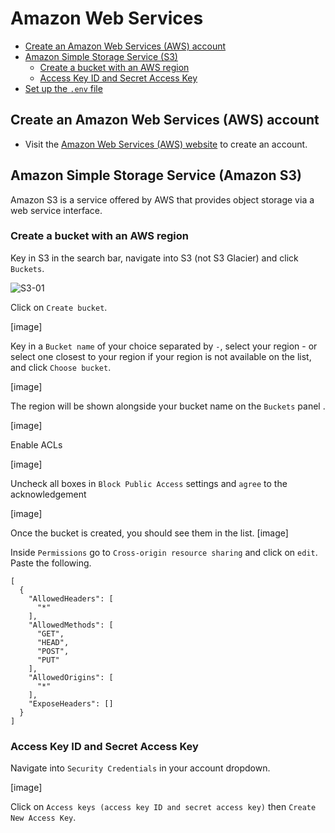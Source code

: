 # Amazon Web Services 

- [Create an Amazon Web Services (AWS) account]()
- [Amazon Simple Storage Service (S3)]()
	- [Create a bucket with an AWS region]()
	- [Access Key ID and Secret Access Key]()
- [Set up the `.env` file]()

## Create an Amazon Web Services (AWS) account 

- Visit the [Amazon Web Services (AWS) website](https://portal.aws.amazon.com/billing/signup#/start/email) to create an account. 

## Amazon Simple Storage Service (Amazon S3)

Amazon S3 is a service offered by AWS that provides object storage via a web service interface.

### Create a bucket with an AWS region 

Key in S3 in the search bar, navigate into S3 (not S3 Glacier) and click `Buckets`. 

![S3-01](https://user-images.githubusercontent.com/35587864/177148178-a10ee2a5-b90e-4653-a4f5-cdeb862498bc.png)

Click on `Create bucket`. 

[image] 

Key in a `Bucket name` of your choice separated by `-`, select your region - or select one closest to your region if your region is not available on the list, and click `Choose bucket`. 

[image]

The region will be shown alongside your bucket name on the `Buckets` panel .

[image] 

Enable ACLs

[image] 

Uncheck all boxes in `Block Public Access` settings and `agree` to the acknowledgement

[image] 

Once the bucket is created, you should see them in the list. 
[image] 

Inside `Permissions` go to `Cross-origin resource sharing` and click on `edit`. Paste the following. 

```
[
  {
    "AllowedHeaders": [
      "*"
    ],
    "AllowedMethods": [
      "GET",
      "HEAD",
      "POST",
      "PUT"
    ],
    "AllowedOrigins": [
      "*"
    ],
    "ExposeHeaders": []
  }
]
```
### Access Key ID and Secret Access Key

Navigate into `Security Credentials` in your account dropdown.

[image] 

Click on `Access keys (access key ID and secret access key)` then `Create New Access Key`. 
